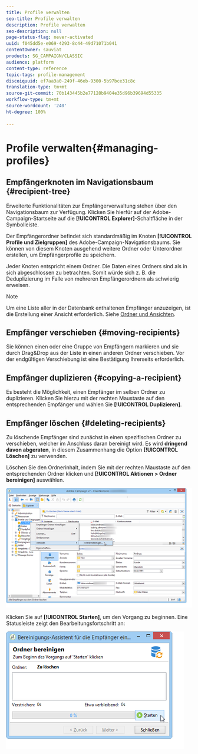```yaml
---
title: Profile verwalten
seo-title: Profile verwalten
description: Profile verwalten
seo-description: null
page-status-flag: never-activated
uuid: f045dd5e-e069-4293-8c44-49d71071b041
contentOwner: sauviat
products: SG_CAMPAIGN/CLASSIC
audience: platform
content-type: reference
topic-tags: profile-management
discoiquuid: ef7aa3a0-249f-46eb-9300-5b97bce31c8c
translation-type: tm+mt
source-git-commit: 70b143445b2e77128b9404e35d96b39694d55335
workflow-type: tm+mt
source-wordcount: '240'
ht-degree: 100%

---
```



# Profile verwalten{#managing-profiles}

## Empfängerknoten im Navigationsbaum {#recipient-tree}

Erweiterte Funktionalitäten zur Empfängerverwaltung stehen über den Navigationsbaum zur Verfügung. Klicken Sie hierfür auf der Adobe-Campaign-Startseite auf die **[!UICONTROL Explorer]**-Schaltfläche in der Symbolleiste.

Der Empfängerordner befindet sich standardmäßig im Knoten **[!UICONTROL Profile und Zielgruppen]** des Adobe-Campaign-Navigationsbaums. Sie können von diesem Knoten ausgehend weitere Ordner oder Unterordner erstellen, um Empfängerprofile zu speichern.

Jeder Knoten entspricht einem Ordner. Die Daten eines Ordners sind als in sich abgeschlossen zu betrachten. Somit würde sich z. B. die Deduplizierung im Falle von mehreren Empfängerordnern als schwierig erweisen.

>[!NOTE]
>
>Um eine Liste aller in der Datenbank enthaltenen Empfänger anzuzeigen, ist die Erstellung einer Ansicht erforderlich. Siehe [Ordner und Ansichten](../../platform/using/access-management.md#folders-and-views).

## Empfänger verschieben {#moving-recipients}

Sie können einen oder eine Gruppe von Empfängern markieren und sie durch Drag&amp;Drop aus der Liste in einen anderen Ordner verschieben. Vor der endgültigen Verschiebung ist eine Bestätigung Ihrerseits erforderlich.

## Empfänger duplizieren {#copying-a-recipient}

Es besteht die Möglichkeit, einen Empfänger im selben Ordner zu duplizieren. Klicken Sie hierzu mit der rechten Maustaste auf den entsprechenden Empfänger und wählen Sie **[!UICONTROL Duplizieren]**.

## Empfänger löschen {#deleting-recipients}

Zu löschende Empfänger sind zunächst in einen spezifischen Ordner zu verschieben, welcher im Anschluss daran bereinigt wird. Es wird **dringend davon abgeraten**, in diesem Zusammenhang die Option **[!UICONTROL Löschen]** zu verwenden.

Löschen Sie den Ordnerinhalt, indem Sie mit der rechten Maustaste auf den entsprechenden Ordner klicken und **[!UICONTROL Aktionen > Ordner bereinigen]** auswählen.

![](assets/s_ncs_user_purge_folder.png)

Klicken Sie auf **[!UICONTROL Starten]**, um den Vorgang zu beginnen. Eine Statusleiste zeigt den Bearbeitungsfortschritt an:

![](assets/s_ncs_user_purge_folder_start.png)

